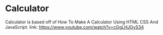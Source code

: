 # Calculator
Calculator is based off of How To Make A Calculator Using HTML CSS And JavaScript. link: https://www.youtube.com/watch?v=cGgLHJGyS34
